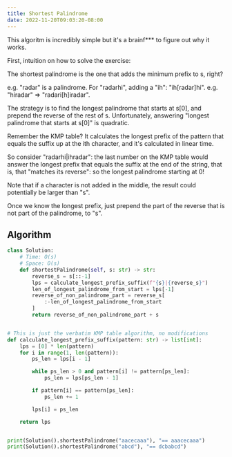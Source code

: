 ```yaml
---
title: Shortest Palindrome
date: 2022-11-20T09:03:20-08:00
---
```


This algoritm is incredibly simple but it's a brainf*** to figure out why it works.

First, intuition on how to solve the exercise:

The shortest palindrome is the one that adds the minimum prefix to s, right?

e.g. "radar" is a palindrome. For "radarhi", adding a "ih": "ih[radar]hi".
e.g. "hiradar" => "radari[h]iradar".

The strategy is to find the longest palindrome that starts at s[0], and prepend the reverse of the rest of s.
Unfortunately, answering "longest palindrome that starts at s[0]" is quadratic.

Remember the KMP table? It calculates the longest prefix of the pattern that equals the suffix up at the ith
character, and it's calculated in linear time.

So consider "radarhi|ihradar": the last number on the KMP table would answer the longest prefix that equals the
suffix at the end of the string, that is, that "matches its reverse": so the longest palindrome starting at 0!

Note that if a character is not added in the middle, the result could potentially be larger than "s".

Once we know the longest prefix, just prepend the part of the reverse that is not part of the palindrome, to "s".

## Algorithm

```python
class Solution:
    # Time: O(s)
    # Space: O(s)
    def shortestPalindrome(self, s: str) -> str:
        reverse_s = s[::-1]
        lps = calculate_longest_prefix_suffix(f"{s}|{reverse_s}")
        len_of_longest_palindrome_from_start = lps[-1]
        reverse_of_non_palindrome_part = reverse_s[
            :-len_of_longest_palindrome_from_start
        ]
        return reverse_of_non_palindrome_part + s


# This is just the verbatim KMP table algorithm, no modifications
def calculate_longest_prefix_suffix(pattern: str) -> list[int]:
    lps = [0] * len(pattern)
    for i in range(1, len(pattern)):
        ps_len = lps[i - 1]

        while ps_len > 0 and pattern[i] != pattern[ps_len]:
            ps_len = lps[ps_len - 1]

        if pattern[i] == pattern[ps_len]:
            ps_len += 1

        lps[i] = ps_len

    return lps


print(Solution().shortestPalindrome("aacecaaa"), "== aaacecaaa")
print(Solution().shortestPalindrome("abcd"), "== dcbabcd")

```


